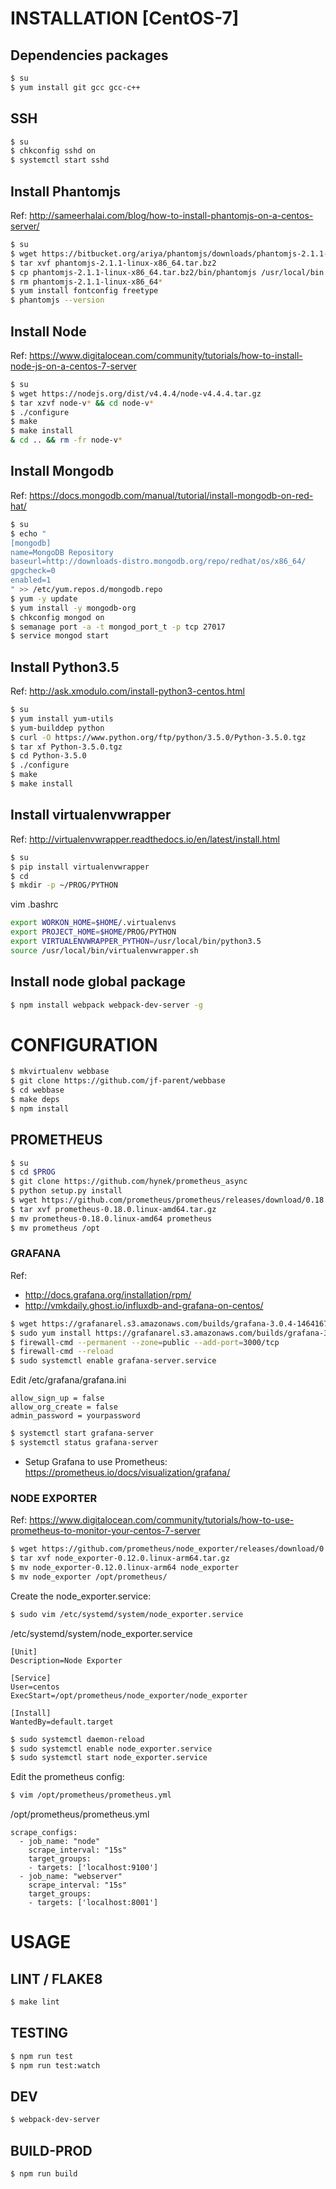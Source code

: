 # INSTALLATION [CentOS-7]

## Dependencies packages

```bash
$ su
$ yum install git gcc gcc-c++
```

## SSH

```bash
$ su
$ chkconfig sshd on
$ systemctl start sshd
```

## Install Phantomjs

Ref: http://sameerhalai.com/blog/how-to-install-phantomjs-on-a-centos-server/

```bash
$ su
$ wget https://bitbucket.org/ariya/phantomjs/downloads/phantomjs-2.1.1-linux-x86_64.tar.bz2
$ tar xvf phantomjs-2.1.1-linux-x86_64.tar.bz2
$ cp phantomjs-2.1.1-linux-x86_64.tar.bz2/bin/phantomjs /usr/local/bin
$ rm phantomjs-2.1.1-linux-x86_64*
$ yum install fontconfig freetype
$ phantomjs --version
```

## Install Node

Ref: https://www.digitalocean.com/community/tutorials/how-to-install-node-js-on-a-centos-7-server

```bash
$ su
$ wget https://nodejs.org/dist/v4.4.4/node-v4.4.4.tar.gz
$ tar xzvf node-v* && cd node-v*
$ ./configure
$ make
$ make install
& cd .. && rm -fr node-v*
```

## Install Mongodb

Ref: https://docs.mongodb.com/manual/tutorial/install-mongodb-on-red-hat/

```bash
$ su
$ echo "
[mongodb]
name=MongoDB Repository
baseurl=http://downloads-distro.mongodb.org/repo/redhat/os/x86_64/
gpgcheck=0
enabled=1
" >> /etc/yum.repos.d/mongodb.repo
$ yum -y update
$ yum install -y mongodb-org
$ chkconfig mongod on
$ semanage port -a -t mongod_port_t -p tcp 27017
$ service mongod start
```

## Install Python3.5

Ref: http://ask.xmodulo.com/install-python3-centos.html

```bash
$ su
$ yum install yum-utils
$ yum-builddep python
$ curl -O https://www.python.org/ftp/python/3.5.0/Python-3.5.0.tgz
$ tar xf Python-3.5.0.tgz
$ cd Python-3.5.0
$ ./configure
$ make
$ make install
```

## Install virtualenvwrapper

Ref: http://virtualenvwrapper.readthedocs.io/en/latest/install.html

```bash
$ su
$ pip install virtualenvwrapper
$ cd
$ mkdir -p ~/PROG/PYTHON
```

vim .bashrc
```bash
export WORKON_HOME=$HOME/.virtualenvs
export PROJECT_HOME=$HOME/PROG/PYTHON
export VIRTUALENVWRAPPER_PYTHON=/usr/local/bin/python3.5
source /usr/local/bin/virtualenvwrapper.sh
```

## Install node global package

```bash
$ npm install webpack webpack-dev-server -g
```

# CONFIGURATION

```bash
$ mkvirtualenv webbase
$ git clone https://github.com/jf-parent/webbase
$ cd webbase
$ make deps
$ npm install
```

## PROMETHEUS

```bash
$ su
$ cd $PROG
$ git clone https://github.com/hynek/prometheus_async
$ python setup.py install
$ wget https://github.com/prometheus/prometheus/releases/download/0.18.0/prometheus-0.18.0.linux-amd64.tar.gz
$ tar xvf prometheus-0.18.0.linux-amd64.tar.gz
$ mv prometheus-0.18.0.linux-amd64 prometheus
$ mv prometheus /opt
```

### GRAFANA

Ref: 

* http://docs.grafana.org/installation/rpm/
* http://vmkdaily.ghost.io/influxdb-and-grafana-on-centos/

```bash
$ wget https://grafanarel.s3.amazonaws.com/builds/grafana-3.0.4-1464167696.x86_64.rpm
$ sudo yum install https://grafanarel.s3.amazonaws.com/builds/grafana-3.0.4-1464167696.x86_64.rpm
$ firewall-cmd --permanent --zone=public --add-port=3000/tcp
$ firewall-cmd --reload
$ sudo systemctl enable grafana-server.service
```

Edit /etc/grafana/grafana.ini

```
allow_sign_up = false
allow_org_create = false
admin_password = yourpassword
```

```bash
$ systemctl start grafana-server
$ systemctl status grafana-server
```

* Setup Grafana to use Prometheus: https://prometheus.io/docs/visualization/grafana/

### NODE EXPORTER

Ref: https://www.digitalocean.com/community/tutorials/how-to-use-prometheus-to-monitor-your-centos-7-server

```bash
$ wget https://github.com/prometheus/node_exporter/releases/download/0.12.0/node_exporter-0.12.0.linux-arm64.tar.gz
$ tar xvf node_exporter-0.12.0.linux-arm64.tar.gz
$ mv node_exporter-0.12.0.linux-arm64 node_exporter
$ mv node_exporter /opt/prometheus/
```

Create the node_exporter.service:
```bash
$ sudo vim /etc/systemd/system/node_exporter.service
```

/etc/systemd/system/node_exporter.service
```
[Unit]
Description=Node Exporter

[Service]
User=centos
ExecStart=/opt/prometheus/node_exporter/node_exporter

[Install]
WantedBy=default.target
```

```bash
$ sudo systemctl daemon-reload
$ sudo systemctl enable node_exporter.service
$ sudo systemctl start node_exporter.service
```

Edit the prometheus config:
```bash
$ vim /opt/prometheus/prometheus.yml
```

/opt/prometheus/prometheus.yml
```
scrape_configs:
  - job_name: "node"
    scrape_interval: "15s"
    target_groups:
    - targets: ['localhost:9100']
  - job_name: "webserver"
    scrape_interval: "15s"
    target_groups:
    - targets: ['localhost:8001']
```

# USAGE

## LINT / FLAKE8

```bash
$ make lint
```

## TESTING

```bash
$ npm run test
$ npm run test:watch
```

## DEV

```bash
$ webpack-dev-server
```

## BUILD-PROD

```bash
$ npm run build
```
